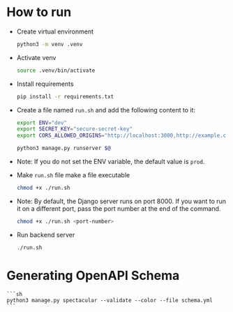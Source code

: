 # How to run

- Create virtual environment
  
    ```sh
    python3 -m venv .venv
    ```

- Activate venv
  
    ```sh
    source .venv/bin/activate
    ```

- Install requirements

    ```sh
    pip install -r requirements.txt
    ```

- Create a file named `run.sh` and add the following content to it:

    ```sh
    export ENV="dev"
    export SECRET_KEY="secure-secret-key"
    export CORS_ALLOWED_ORIGINS="http://localhost:3000,http://example.com"

    python3 manage.py runserver $@
    ```

- Note: If you do not set the ENV variable, the default value is `prod`.

- Make `run.sh` file make a file executable

    ```sh
    chmod +x ./run.sh
    ```

- Note: By default, the Django server runs on port 8000. If you want to run it on a different port, pass the port number at the end of the command.

    ```sh
    chmod +x ./run.sh <port-number>
    ```

- Run backend server

    ```sh
    ./run.sh
    ```

# Generating OpenAPI Schema

    ```sh
    python3 manage.py spectacular --validate --color --file schema.yml
    ```